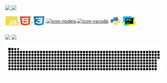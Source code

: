 
<div>
 
  <a href="https://github.com/anaflgg">
  <img height="180em" src="https://github-readme-stats.vercel.app/api?username=anaflgg&show_icons=true&theme=dracula&include_all_commits=true&count_private=true"/>
  <img height="180em" src="https://github-readme-stats.vercel.app/api/top-langs/?username=anaflgg&layout=compact&langs_count=7&theme=dracula"/>
</div>
<div style="display: inline_block"><br>
  
  <img align="center" alt="icon-js" height="30" width="40" src="https://raw.githubusercontent.com/devicons/devicon/master/icons/javascript/javascript-plain.svg">
  <img align="center" alt="icon-html" height="30" width="40" src="https://raw.githubusercontent.com/devicons/devicon/master/icons/html5/html5-original.svg">
  <img align="center" alt="icon-css" height="30" width="40" src="https://raw.githubusercontent.com/devicons/devicon/master/icons/css3/css3-original.svg">
  <img align="center" alt="icon-nodejs" height="30" width="40" src="https://cdn.jsdelivr.net/gh/devicons/devicon/icons/nodejs/nodejs-original.svg">
  <img align="center" alt="icon-vscode" height="30" width="40" src="https://cdn.jsdelivr.net/gh/devicons/devicon/icons/vscode/vscode-original.svg">
  <img align="center" alt="icon-python" height="30" width="40" src="https://raw.githubusercontent.com/devicons/devicon/master/icons/python/python-original.svg">
  <img align="center" alt="icon-pycharm" height="30" width="40" src="https://raw.githubusercontent.com/devicons/devicon/master/icons/pycharm/pycharm-original.svg">
 
</div>
  
##
 
<div> 
  <a href="https://instagram.com/ana.ananias" target="_blank"><img src="https://img.shields.io/badge/-Instagram-%23E4405F?style=for-the-badge&logo=instagram&logoColor=white" target="_blank"></a> 
  <a href="https://www.linkedin.com/in/ana-flávia-ananias-70088424a/" target="_blank"><img src="https://img.shields.io/badge/-LinkedIn-%230077B5?style=for-the-badge&logo=linkedin&logoColor=white" target="_blank"></a> 
 
  ![Snake animation](https://github.com/felipehenrique159/felipehenrique159/blob/output/github-contribution-grid-snake.svg)
  
</div>




